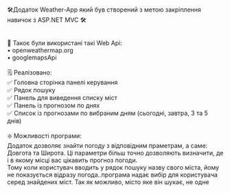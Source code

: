 🛠Додаток Weather-App який був створений з метою закріплення навичок з ASP.NET MVC 🛠

<br>
🔌 Такоє були використані такі Web Api:
<br>
• openweathermap.org
<br>
• googlemapsApi
<br>

<br>
🗒 Реалізовано:
<br>
✅ Головна сторінка панелі керування
<br>
✅ Рядок пошуку
<br>
✅ Панель для виведення списку міст
<br>
✅ Панель із прогнозом по днях
<br>
✅ Список із прогнозами по вибраним дням (сьогодні, завтра, 3 та 5 днів)
<br>

<br>
❇️ Можливості програми:
<br>
Додаток дозволяє знайти погоду з відповідним праметрам, а саме:
<br>
Довгота та Широта. Ці параметри більш точно дозволяють визначити, де і в якому місці вас цікавить прогноз погоди.
<br>
Тому коли користувач вводить у рядок пошуку назву свого міста, йому не показується відразу погода..програма надає вибір для користувача серед знайдених міст. Так як можливо, місто яке він шукає, не одне
